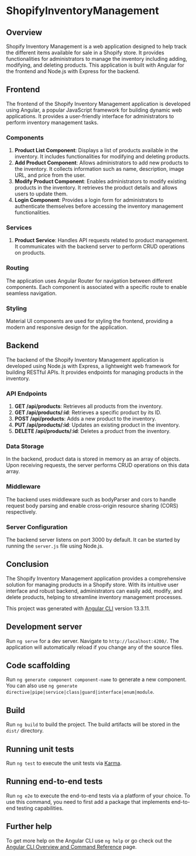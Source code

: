 # ShopifyInventoryManagement


## Overview
Shopify Inventory Management is a web application designed to help track the different items available for sale in a Shopify store. It provides functionalities for administrators to manage the inventory including adding, modifying, and deleting products. This application is built with Angular for the frontend and Node.js with Express for the backend.

## Frontend
The frontend of the Shopify Inventory Management application is developed using Angular, a popular JavaScript framework for building dynamic web applications. It provides a user-friendly interface for administrators to perform inventory management tasks.

### Components
1. **Product List Component**: Displays a list of products available in the inventory. It includes functionalities for modifying and deleting products.
2. **Add Product Component**: Allows administrators to add new products to the inventory. It collects information such as name, description, image URL, and price from the user.
3. **Modify Product Component**: Enables administrators to modify existing products in the inventory. It retrieves the product details and allows users to update them.
4. **Login Component**: Provides a login form for administrators to authenticate themselves before accessing the inventory management functionalities.

### Services
1. **Product Service**: Handles API requests related to product management. It communicates with the backend server to perform CRUD operations on products.

### Routing
The application uses Angular Router for navigation between different components. Each component is associated with a specific route to enable seamless navigation.

### Styling
Material UI components are used for styling the frontend, providing a modern and responsive design for the application.

## Backend
The backend of the Shopify Inventory Management application is developed using Node.js with Express, a lightweight web framework for building RESTful APIs. It provides endpoints for managing products in the inventory.

### API Endpoints
1. **GET /api/products**: Retrieves all products from the inventory.
2. **GET /api/products/:id**: Retrieves a specific product by its ID.
3. **POST /api/products**: Adds a new product to the inventory.
4. **PUT /api/products/:id**: Updates an existing product in the inventory.
5. **DELETE /api/products/:id**: Deletes a product from the inventory.

### Data Storage
In the backend, product data is stored in memory as an array of objects. Upon receiving requests, the server performs CRUD operations on this data array.

### Middleware
The backend uses middleware such as bodyParser and cors to handle request body parsing and enable cross-origin resource sharing (CORS) respectively.

### Server Configuration
The backend server listens on port 3000 by default. It can be started by running the `server.js` file using Node.js.

## Conclusion
The Shopify Inventory Management application provides a comprehensive solution for managing products in a Shopify store. With its intuitive user interface and robust backend, administrators can easily add, modify, and delete products, helping to streamline inventory management processes.








This project was generated with [Angular CLI](https://github.com/angular/angular-cli) version 13.3.11.

## Development server

Run `ng serve` for a dev server. Navigate to `http://localhost:4200/`. The application will automatically reload if you change any of the source files.

## Code scaffolding

Run `ng generate component component-name` to generate a new component. You can also use `ng generate directive|pipe|service|class|guard|interface|enum|module`.

## Build

Run `ng build` to build the project. The build artifacts will be stored in the `dist/` directory.

## Running unit tests

Run `ng test` to execute the unit tests via [Karma](https://karma-runner.github.io).

## Running end-to-end tests

Run `ng e2e` to execute the end-to-end tests via a platform of your choice. To use this command, you need to first add a package that implements end-to-end testing capabilities.

## Further help

To get more help on the Angular CLI use `ng help` or go check out the [Angular CLI Overview and Command Reference](https://angular.io/cli) page.
